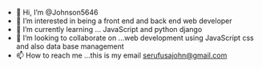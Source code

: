 - 👋 Hi, I’m @Johnson5646
- 👀 I’m interested in being a front end and back end web developer
- 🌱 I’m currently learning ... JavaScript and python django
- 💞️ I’m looking to collaborate on ...web development using JavaScript css and also data base management
- 📫 How to reach me ...this is my email
serufusajohn@gmail.com

<!---
Johnson5646/Johnson5646 is a ✨ special ✨ repository because its `README.md` (this file) appears on your GitHub profile.
You can click the Preview link to take a look at your changes.
--->
